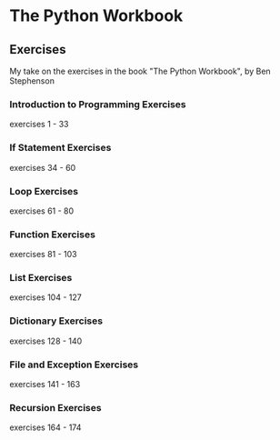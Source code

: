 # The Python Workbook
## Exercises   
   
My take on the exercises in the book "The Python Workbook", by Ben Stephenson  
   
### Introduction to Programming Exercises ###
exercises 1 - 33
   
### If Statement Exercises ###
exercises 34 - 60

### Loop Exercises ###
exercises 61 - 80

### Function Exercises ###
exercises 81 - 103

### List Exercises ###
exercises 104 - 127

### Dictionary Exercises ###
exercises 128 - 140

### File and Exception Exercises ###
exercises 141 - 163

### Recursion Exercises ###
exercises 164 - 174 